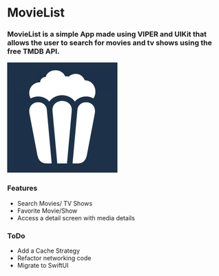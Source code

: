 # MovieList

### MovieList is a simple App made using VIPER and UIKit that allows the user to search for movies and tv shows using the free TMDB API.



<img src="icon.png" alt="icon" style="zoom:25%;" />

### 


### Features
- Search Movies/ TV Shows
- Favorite Movie/Show
- Access a detail screen with media details

### ToDo
- Add a Cache Strategy
- Refactor networking code
- Migrate to SwiftUI

